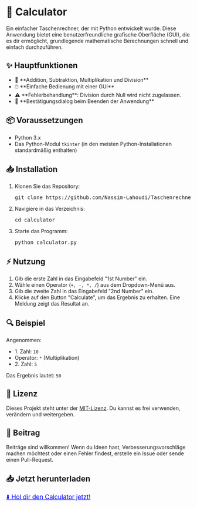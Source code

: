 
<h1>🧮 Calculator</h1>
<p>Ein einfacher Taschenrechner, der mit Python entwickelt wurde. Diese Anwendung bietet eine benutzerfreundliche grafische Oberfläche (GUI), die es dir ermöglicht, grundlegende mathematische Berechnungen schnell und einfach durchzuführen.</p>
<h2>✨ Hauptfunktionen</h2>
<ul>
<li>📌 **Addition, Subtraktion, Multiplikation und Division**</li>
<li>🖱️ **Einfache Bedienung mit einer GUI**</li>
<li>⚠️ **Fehlerbehandlung**: Division durch Null wird nicht zugelassen.</li>
<li>🔄 **Bestätigungsdialog beim Beenden der Anwendung**</li>
</ul>
<h2>📦 Voraussetzungen</h2>
<ul>
<li>Python 3.x</li>
<li>Das Python-Modul <code>tkinter</code> (in den meisten Python-Installationen standardmäßig enthalten)</li>
</ul>
<h2>📥 Installation</h2>
<ol>
<li>Klonen Sie das Repository:
<pre>git clone https://github.com/Nassim-Lahoudi/Taschenrechner.git</pre>
</li>
<li>Navigiere in das Verzeichnis:
<pre>cd calculator</pre>
</li>
<li>Starte das Programm:
<pre>python calculator.py</pre>
</li>
</ol>
<h2>⚡ Nutzung</h2>
<ol>
<li>Gib die erste Zahl in das Eingabefeld "1st Number" ein.</li>
<li>Wähle einen Operator (<code>+, -, *, /</code>) aus dem Dropdown-Menü aus.</li>
<li>Gib die zweite Zahl in das Eingabefeld "2nd Number" ein.</li>
<li>Klicke auf den Button "Calculate", um das Ergebnis zu erhalten. Eine Meldung zeigt das Resultat an.</li>
</ol>
<h2>🔍 Beispiel</h2>
<p>Angenommen:</p>
<ul>
<li>1. Zahl: <code>10</code></li>
<li>Operator: <code>*</code> (Multiplikation)</li>
<li>2. Zahl: <code>5</code></li>
</ul>
<p>Das Ergebnis lautet: <code>50</code></p>
<h2>🔑 Lizenz</h2>
<p>Dieses Projekt steht unter der <a href="https://opensource.org/licenses/MIT">MIT-Lizenz</a>. Du kannst es frei verwenden, verändern und weitergeben.</p>
<h2>🤝 Beitrag</h2>
<p>Beiträge sind willkommen! Wenn du Ideen hast, Verbesserungsvorschläge machen möchtest oder einen Fehler findest, erstelle ein Issue oder sende einen Pull-Request.</p>
<h2>📥 Jetzt herunterladen</h2>
<p><a href="https://github.com/Nassim-Lahoudi/Taschenrechner.git" target="_blank" style="font-size: 1.2em; color: blue;">⬇️ Hol dir den Calculator jetzt!</a></p>
